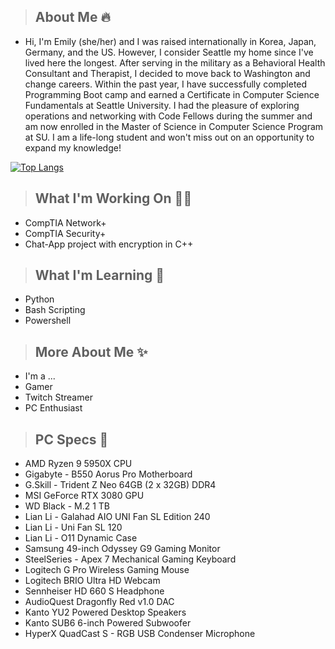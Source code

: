 

>## **About Me** 🔥 
- Hi, I'm Emily (she/her) and I was raised internationally in Korea, Japan, Germany, and the US. However, I consider Seattle my home since I've lived here the longest. After serving in the military as a Behavioral Health Consultant and Therapist, I decided to move back to Washington and change careers. Within the past year, I have successfully completed Programming Boot camp and earned a Certificate in Computer Science Fundamentals at Seattle University. I had the pleasure of exploring operations and networking with Code Fellows during the summer and am now enrolled in the Master of Science in Computer Science Program at SU. I am a life-long student and won't miss out on an opportunity to expand my knowledge! 

[![Top Langs](https://github-readme-stats.vercel.app/api/top-langs/?username=emily-bytes&layout=compact&theme=radical&hide=Ccard_width=800)](https://github.com/emily-bytes/github-readme-stats)

>## **What I'm Working On** 🧑‍💻
- CompTIA Network+
- CompTIA Security+
- Chat-App project with encryption in C++ 

>## **What I'm Learning** 📖
- Python 
- Bash Scripting
- Powershell 

>## **More About Me** ✨
- I'm a ...
- Gamer
- Twitch Streamer 
- PC Enthusiast 
  
>## **PC Specs** 💖
- AMD Ryzen 9 5950X CPU
- Gigabyte - B550 Aorus Pro Motherboard
- G.Skill - Trident Z Neo 64GB (2 x 32GB) DDR4
- MSI GeForce RTX 3080 GPU
- WD Black - M.2 1 TB
- Lian Li - Galahad AIO UNI Fan SL Edition 240
- Lian Li - Uni Fan SL 120
- Lian Li - O11 Dynamic Case 
- Samsung 49-inch Odyssey G9 Gaming Monitor 
- SteelSeries - Apex 7 Mechanical Gaming Keyboard
- Logitech G Pro Wireless Gaming Mouse  
- Logitech BRIO Ultra HD Webcam 
- Sennheiser HD 660 S Headphone
- AudioQuest Dragonfly Red v1.0 DAC
- Kanto YU2 Powered Desktop Speakers 
- Kanto SUB6 6-inch Powered Subwoofer
- HyperX QuadCast S - RGB USB Condenser Microphone 
